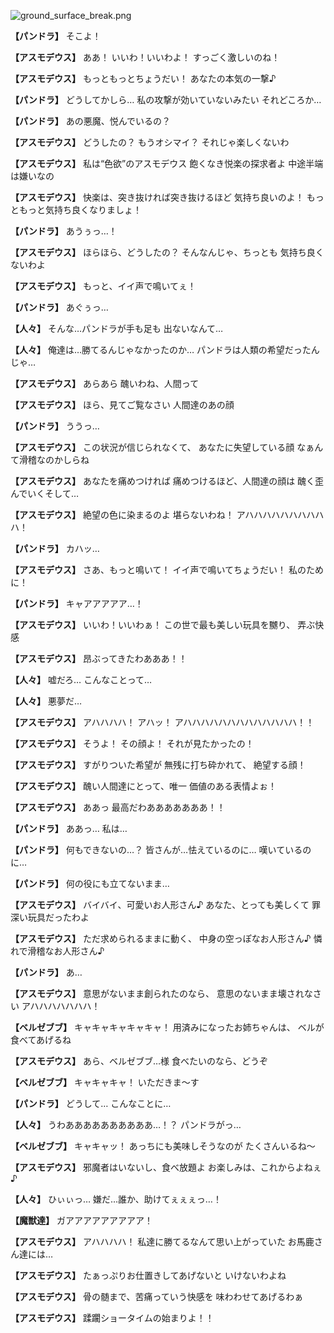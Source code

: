 
![ground_surface_break.png](../images/backgrounds/ground_surface_break.png)

**【パンドラ】**
そこよ！

**【アスモデウス】**
ああ！
いいわ！いいわよ！
すっごく激しいのね！

**【アスモデウス】**
もっともっとちょうだい！
あなたの本気の一撃♪

**【パンドラ】**
どうしてかしら…
私の攻撃が効いていないみたい
それどころか…

**【パンドラ】**
あの悪魔、悦んでいるの？

**【アスモデウス】**
どうしたの？
もうオシマイ？
それじゃ楽しくないわ

**【アスモデウス】**
私は“色欲”のアスモデウス
飽くなき悦楽の探求者よ
中途半端は嫌いなの

**【アスモデウス】**
快楽は、突き抜ければ突き抜けるほど
気持ち良いのよ！
もっともっと気持ち良くなりましょ！

**【パンドラ】**
あうぅっ…！

**【アスモデウス】**
ほらほら、どうしたの？
そんなんじゃ、ちっとも
気持ち良くないわよ

**【アスモデウス】**
もっと、イイ声で鳴いてぇ！

**【パンドラ】**
あぐぅっ…

**【人々】**
そんな…パンドラが手も足も
出ないなんて…

**【人々】**
俺達は…勝てるんじゃなかったのか…
パンドラは人類の希望だったんじゃ…

**【アスモデウス】**
あらあら
醜いわね、人間って

**【アスモデウス】**
ほら、見てご覧なさい
人間達のあの顔

**【パンドラ】**
ううっ…

**【アスモデウス】**
この状況が信じられなくて、
あなたに失望している顔
なぁんて滑稽なのかしらね

**【アスモデウス】**
あなたを痛めつければ
痛めつけるほど、人間達の顔は
醜く歪んでいくそして…

**【アスモデウス】**
絶望の色に染まるのよ
堪らないわね！
アハハハハハハハハハハ！

**【パンドラ】**
カハッ…

**【アスモデウス】**
さあ、もっと鳴いて！
イイ声で鳴いてちょうだい！
私のために！

**【パンドラ】**
キャアアアアア…！

**【アスモデウス】**
いいわ！いいわぁ！
この世で最も美しい玩具を嬲り、
弄ぶ快感

**【アスモデウス】**
昂ぶってきたわあああ！！

**【人々】**
嘘だろ…
こんなことって…

**【人々】**
悪夢だ…

**【アスモデウス】**
アハハハハ！
アハッ！
アハハハハハハハハハハハハハ！！

**【アスモデウス】**
そうよ！
その顔よ！
それが見たかったの！

**【アスモデウス】**
すがりついた希望が
無残に打ち砕かれて、
絶望する顔！

**【アスモデウス】**
醜い人間達にとって、唯一
価値のある表情よぉ！

**【アスモデウス】**
ああっ
最高だわあああああああ！！

**【パンドラ】**
ああっ…
私は…

**【パンドラ】**
何もできないの…？
皆さんが…怯えているのに…
嘆いているのに…

**【パンドラ】**
何の役にも立てないまま…

**【アスモデウス】**
バイバイ、可愛いお人形さん♪
あなた、とっても美しくて
罪深い玩具だったわよ

**【アスモデウス】**
ただ求められるままに動く、
中身の空っぽなお人形さん♪
憐れで滑稽なお人形さん♪

**【パンドラ】**
あ…

**【アスモデウス】**
意思がないまま創られたのなら、
意思のないまま壊されなさい
アハハハハハハハ！

**【ベルゼブブ】**
キャキャキャキャキャ！
用済みになったお姉ちゃんは、
ベルが食べてあげるね

**【アスモデウス】**
あら、ベルゼブブ…様
食べたいのなら、どうぞ

**【ベルゼブブ】**
キャキャキャ！
いただきま～す

**【パンドラ】**
どうして…
こんなことに…

**【人々】**
うわああああああああああ…！？
パンドラがっ…

**【ベルゼブブ】**
キャキャッ！
あっちにも美味しそうなのが
たくさんいるね～

**【アスモデウス】**
邪魔者はいないし、食べ放題よ
お楽しみは、これからよねぇ♪

**【人々】**
ひぃぃっ…
嫌だ…誰か、助けてぇぇぇっ…！

**【魔獣達】**
ガアアアアアアアアア！

**【アスモデウス】**
アハハハハ！
私達に勝てるなんて思い上がっていた
お馬鹿さん達には…

**【アスモデウス】**
たぁっぷりお仕置きしてあげないと
いけないわよね

**【アスモデウス】**
骨の髄まで、苦痛っていう快感を
味わわせてあげるわぁ

**【アスモデウス】**
蹂躙ショータイムの始まりよ！！
